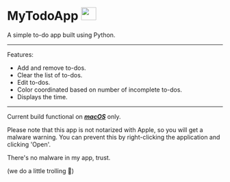 # MyTodoApp <img src="https://upload.wikimedia.org/wikipedia/commons/6/67/Microsoft_To-Do_icon.png" width="35" height="30">
A simple to-do app built using Python. 

---

Features:
- Add and remove to-dos.
- Clear the list of to-dos.
- Edit to-dos.
- Color coordinated based on number of incomplete to-dos.
- Displays the time.

---

Current build functional on <ins>***macOS***</ins> only.

Please note that this app is not notarized with Apple, so you will get a malware warning. You can prevent this by right-clicking the application and clicking 'Open'.

There's no malware in my app, trust.

(we do a little trolling :eyes:)

